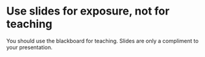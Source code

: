 # Use slides for exposure, not for teaching

You should use the blackboard for teaching. Slides are only a compliment to your presentation.

